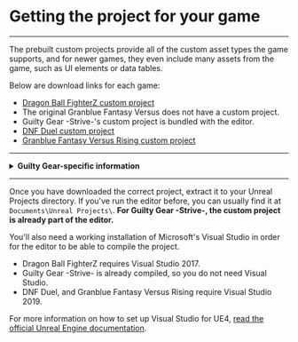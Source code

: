 # Getting the project for your game

<hr>

The prebuilt custom projects provide all of the custom asset types the game supports, and for newer games, they even include many assets from the game, such as UI elements or data tables. 

Below are download links for each game:

- [Dragon Ball FighterZ custom project](https://drive.google.com/file/d/1-wjbe0aE4Xs8S7AunSB0XtAE-sSZsOnW/view?usp=sharing)
- The original Granblue Fantasy Versus does not have a custom project.
- Guilty Gear -Strive-'s custom project is bundled with the editor.
- [DNF Duel custom project](https://1drv.ms/u/s!ApT7KvOr_B0hgY3rUBgqs787KHi5_iY?e=xKuxrI)
- [Granblue Fantasy Versus Rising custom project](https://drive.google.com/file/d/1aA1WYxkxpOUpNqSi5kANLUhh4Ja7A_4l/view?usp=drive_link)

<hr>

<details><summary><b>Guilty Gear-specific information</b></summary>
<br>

The Guilty Gear -Strive- custom project does not come with content by default. To get the content, you can copy `pakchunk0-WindowsNoEditor.pak` from your copy of Strive into `RED\Content\Paks`. If the Paks folder does not exist, create it. 

Alternatively, you can create a [symbolic link](https://www.howtogeek.com/16226/complete-guide-to-symbolic-links-symlinks-on-windows-or-linux/) in Windows by either using one of the tools on the linked page or opening a Command Prompt in the `RED/Content/Paks` directory and using a command like this: 
<br>
`mklink pakchunk0-WindowsNoEditor.pak "C:\Program Files (x86)\Steam\steamapps\common\GUILTY GEAR STRIVE\RED\Content\Paks\pakchunk0-WindowsNoEditor.pak"`. 

This saves around 30 GB of hard drive space, since you're not duplicating the files in two places - and it will also update automatically.
If this doesn't work, run as administrator - I also wasn't able to do this in Powershell, *only* Command Prompt.

Additionally, the Strive project may receive asset patches for certain assets. To use these, extract `GGSTContent_Patch.rar` into `RED`.

Finally, if you don't want to do active work in the Advanced Project (due to the quantity of files), you can create a new project under the File dropdown at the top left - however, i've found **this has to be "christened"** by copying the `Config` folder from `/RED/` into your new project's folder, overwriting as necessary. If this step is not done, cooking won't work.


</details>
<hr>

Once you have downloaded the correct project, extract it to your Unreal Projects directory. If you've run the editor before, you can usually find it at `Documents\Unreal Projects\`. **For Guilty Gear -Strive-, the custom project is already part of the editor.**

You'll also need a working installation of Microsoft's Visual Studio in order for the editor to be able to compile the project.

- Dragon Ball FighterZ requires Visual Studio 2017.
- Guilty Gear -Strive- is already compiled, so you do not need Visual Studio.
- DNF Duel, and Granblue Fantasy Versus Rising require Visual Studio 2019.

For more information on how to set up Visual Studio for UE4, [read the official Unreal Engine documentation](https://docs.unrealengine.com/4.26/en-US/ProductionPipelines/DevelopmentSetup/VisualStudioSetup/).
